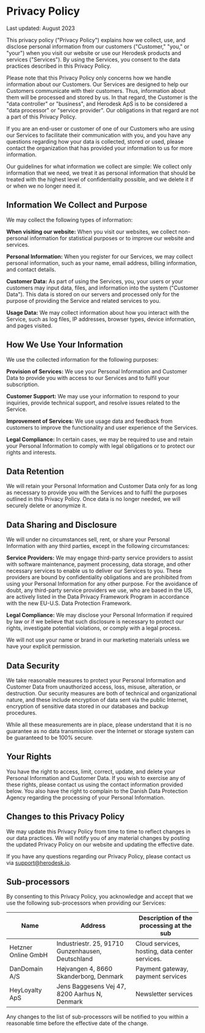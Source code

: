# Privacy Policy
Last updated: August 2023

This privacy policy ("Privacy Policy") explains how we collect, use, and disclose personal information from our customers ("Customer," "you," or "your") when you visit our website or use our Herodesk products and services ("Services"). By using the Services, you consent to the data practices described in this Privacy Policy.

Please note that this Privacy Policy only concerns how we handle information about our Customers. Our Services are designed to help our Customers communicate with their customers. Thus, information about them will be processed and stored by us. In that regard, the Customer is the "data controller" or "business", and Herodesk ApS is to be considered a "data processor" or "service provider". Our obligations in that regard are not a part of this Privacy Policy.

If you are an end-user or customer of one of our Customers who are using our Services to facilitate their communication with you, and you have any questions regarding how your data is collected, stored or used, please contact the organization that has provided your information to us for more information.

Our guidelines for what information we collect are simple: We collect only information that we need, we treat it as personal information that should be treated with the highest level of confidentiality possible, and we delete it if or when we no longer need it.

## Information We Collect and Purpose
We may collect the following types of information:

**When visiting our website:** When you visit our websites, we collect non-personal information for statistical purposes or to improve our website and services.

**Personal Information:** When you register for our Services, we may collect personal information, such as your name, email address, billing information, and contact details.

**Customer Data:** As part of using the Services, you, your users or your customers may input data, files, and information into the system ("Customer Data"). This data is stored on our servers and processed only for the purpose of providing the Service and related services to you.

**Usage Data:** We may collect information about how you interact with the Service, such as log files, IP addresses, browser types, device information, and pages visited.

## How We Use Your Information
We use the collected information for the following purposes:

**Provision of Services:** We use your Personal Information and Customer Data to provide you with access to our Services and to fulfil your subscription.

**Customer Support:** We may use your information to respond to your inquiries, provide technical support, and resolve issues related to the Service.

**Improvement of Services:** We use usage data and feedback from customers to improve the functionality and user experience of the Services.

**Legal Compliance:** In certain cases, we may be required to use and retain your Personal Information to comply with legal obligations or to protect our rights and interests.

## Data Retention
We will retain your Personal Information and Customer Data only for as long as necessary to provide you with the Services and to fulfil the purposes outlined in this Privacy Policy. Once data is no longer needed, we will securely delete or anonymize it.

## Data Sharing and Disclosure
We will under no circumstances sell, rent, or share your Personal Information with any third parties, except in the following circumstances:

**Service Providers:** We may engage third-party service providers to assist with software maintenance, payment processing, data storage, and other necessary services to enable us to deliver our Services to you. These providers are bound by confidentiality obligations and are prohibited from using your Personal Information for any other purpose. For the avoidance of doubt, any third-party service providers we use, who are based in the US, are actively listed in the Data Privacy Framework Program in accordance with the new EU-U.S. Data Protection Framework.

**Legal Compliance:** We may disclose your Personal Information if required by law or if we believe that such disclosure is necessary to protect our rights, investigate potential violations, or comply with a legal process.

We will not use your name or brand in our marketing materials unless we have your explicit permission.

## Data Security
We take reasonable measures to protect your Personal Information and Customer Data from unauthorized access, loss, misuse, alteration, or destruction. Our security measures are both of technical and organizational nature, and these include encryption of data sent via the public Internet, encryption of sensitive data stored in our databases and backup procedures.

While all these measurements are in place, please understand that it is no guarantee as no data transmission over the Internet or storage system can be guaranteed to be 100% secure.

## Your Rights
You have the right to access, limit, correct, update, and delete your Personal Information and Customer Data. If you wish to exercise any of these rights, please contact us using the contact information provided below. You also have the right to complain to the Danish Data Protection Agency regarding the processing of your Personal Information.

## Changes to this Privacy Policy
We may update this Privacy Policy from time to time to reflect changes in our data practices. We will notify you of any material changes by posting the updated Privacy Policy on our website and updating the effective date.

If you have any questions regarding our Privacy Policy, please contact us via support@herodesk.io.


## Sub-processors
By consenting to this Privacy Policy, you acknowledge and accept that we use the following sub-processors when providing our Services:


| Name                | Address                                           | Description of the processing at the sub       |
|---------------------|---------------------------------------------------|------------------------------------------------|
| Hetzner Online GmbH | Industriestr. 25, 91710 Gunzenhausen, Deutschland | Cloud services, hosting, data center services. |
| DanDomain A/S       | Højvangen 4, 8660 Skanderborg, Denmark            | Payment gateway, payment services              |
| HeyLoyalty ApS      | Jens Baggesens Vej 47, 8200 Aarhus N, Denmark     | Newsletter services                            |


Any changes to the list of sub-processors will be notified to you within a reasonable time before the effective date of the change.
